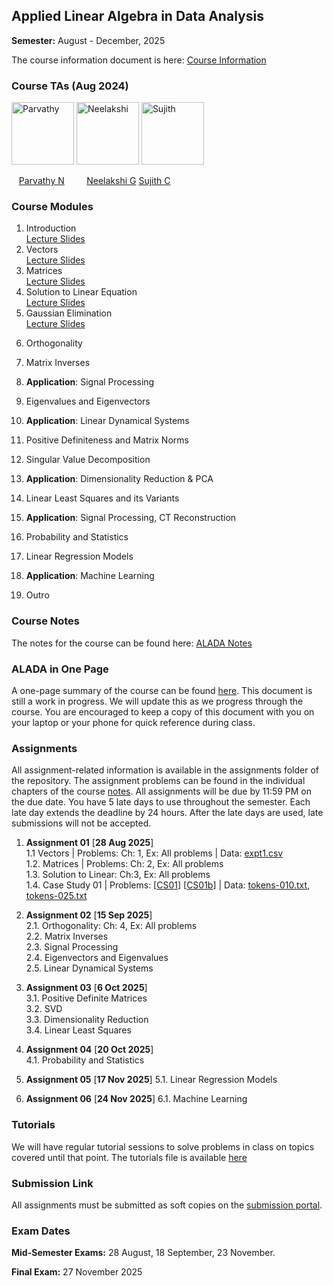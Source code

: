 ## Applied Linear Algebra in Data Analysis

**Semester:** August - December, 2025

The course information document is here: [Course Information](info.pdf)

### Course TAs (Aug 2024) 
<p align="left">
  <img src="tas/parvathy.png" alt="Parvathy" width="100"/>
  <img src="tas/neelakshi.png" alt="Neelakshi" width="100"/>
  <img src="tas/sujithc.png" alt="Sujith" width="100"/>
  <!-- <img src="tas/diwakar.png" alt="Diwakar" width="100"/> -->
</p>

<p align="left">
  &nbsp;&nbsp;&nbsp;<span><a href="https://github.com/ParvN">Parvathy N</a></span> &nbsp;&nbsp;&nbsp;&nbsp;&nbsp;&nbsp;&nbsp;
  <span><a href="">Neelakshi G</a></span> 
  <span><a href="https://github.com/SujithChristopher">Sujith C</a></span> &nbsp;&nbsp;&nbsp;&nbsp;&nbsp;
  <!-- <span><a href="https://github.com/bkdiwakar34">Diwakar BR</a></span> &nbsp;&nbsp;&nbsp; -->
</p>


### Course Modules

1. Introduction \
[Lecture Slides](lecture_slides/00-why_do_this_course.pdf) 
2. Vectors \
[Lecture Slides](lecture_slides/01-vector-spaces.pdf)
3. Matrices \
[Lecture Slides](lecture_slides/02-matrices.pdf)
4. Solution to Linear Equation \
[Lecture Slides](lecture_slides/03-solnslineareqns.pdf)
5. Gaussian Elimination \
[Lecture Slides](lecture_slides/04-gausselim.pdf)
<!-- 5. Case Study 01 + Applications \ -->
<!-- [Lecture Slides](lecture_slides/casestudy-01.pdf) -->
6. Orthogonality
<!-- [Lecture Slides](lecture_slides/04-orthogonality.pdf) -->
7. Matrix Inverses
<!-- [Lecture Slides](lecture_slides/05-matrixinverses.pdf) -->
8. **Application**: Signal Processing
<!-- [Lecture Slides](lecture_slides/06-signalprocessing.ipynb) -->
9. Eigenvalues and Eigenvectors
<!-- [Lecture Slides](lecture_slides/07-eigenvalvec.pdf) -->
10. **Application**: Linear Dynamical Systems
<!-- [Lecture Slides](lecture_slides/08-pdmatnorm.pdf) -->
11. Positive Definiteness and Matrix Norms
<!-- [Lecture Slides](lecture_slides/08-pdmatnorm.pdf) -->
12. Singular Value Decomposition
<!-- [Lecture Slides](lecture_slides/10-svd.pdf) -->
13. **Application**: Dimensionality Reduction & PCA
<!-- [Lecture Slides](lecture_slides/11-dimredpca.pdf) -->
14. Linear Least Squares and its Variants
<!-- [Lecture Slides](lecture_slides/12-opt.pdf) -->
15. **Application**: Signal Processing, CT Reconstruction
<!-- [Lecture Slides](lecture_slides/12-opt.pdf) -->
16. Probability and Statistics
<!-- [Lecture Slides](lecture_slides/12-opt.pdf) -->
17. Linear Regression Models
<!-- [Lecture Slides](lecture_slides/12-opt.pdf) -->
18. **Application**: Machine Learning
<!-- [Lecture Slides](lecture_slides/12-opt.pdf) -->
19. Outro

### Course Notes
The notes for the course can be found here: [ALADA Notes](notes/aladanotes.pdf)

### ALADA in One Page
A one-page summary of the course can be found [here](notes/onepage.pdf). This document is still a work in progress. We will update this as we progress through the course. You are encouraged to keep a copy of this document with you on your laptop or your phone for quick reference during class.

### Assignments
All assignment-related information is available in the assignments folder of the repository. The assignment problems can be found in the individual chapters of the course [notes](notes/aladanotes.pdf). All assignments will be due by 11:59 PM on the due date. You have 5 late days to use throughout the semester. Each late day extends the deadline by 24 hours. After the late days are used, late submissions will not be accepted.

1. **Assignment 01** [**28 Aug 2025**] \
    1.1 Vectors | Problems: Ch: 1, Ex: All problems | Data: [expt1.csv](assignments/vectors/expt1.csv) \
    1.2. Matrices | Problems: Ch: 2, Ex: All problems \
    1.3. Solution to Linear: Ch:3, Ex: All problems \
    1.4. Case Study 01 | Problems: [[CS01](case_studies/case_study_01.ipynb)] [[CS01b](case_studies/case_study_01b.ipynb)] | Data: [tokens-010.txt](case_studies/data/case_study_01/tokens-010.txt), [tokens-025.txt](case_studies/data/case_study_01/tokens-025.txt) 
    
2. **Assignment 02** [**15 Sep 2025**] \
    2.1. Orthogonality: Ch: 4, Ex: All problems \
    2.2. Matrix Inverses \
    2.3. Signal Processing \
    2.4. Eigenvectors and Eigenvalues \
    2.5. Linear Dynamical Systems

3. **Assignment 03** [**6 Oct 2025**] \
    3.1. Positive Definite Matrices \
    3.2. SVD \
    3.3. Dimensionality Reduction \
    3.4. Linear Least Squares
    
4. **Assignment 04** [**20 Oct 2025**] \
    4.1. Probability and Statistics

5. **Assignment 05** [**17 Nov 2025**]
    5.1. Linear Regression Models

6. **Assignment 06** [**24 Nov 2025**]
    6.1. Machine Learning


### Tutorials
We will have regular tutorial sessions to solve problems in class on topics covered until that point. The tutorials file is available [here](assignments/tutorial.pdf)

### Submission Link
All assignments must be submitted as soft copies on the [submission portal]().

### Exam Dates
**Mid-Semester Exams:** 28 August, 18 September, 23 November.

**Final Exam:** 27 November 2025

<!-- ## ALADA Animations
The repository also has a set of interactive animations to demonstrate some of the concepts covered in the course. You can find details about these animations [here](aladaanim.md). -->
